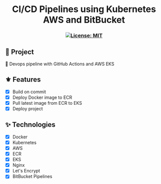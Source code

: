 <h1 align="center">
  CI/CD Pipelines using Kubernetes </br> AWS and BitBucket
  
  <h3 align="center">
    <!-- License -->
    <a href="./LICENSE" target="_blank">
      <img alt="License: MIT" src="https://img.shields.io/badge/license%20-MIT-1C1E26?style=for-the-badge&labelColor=171921&color=1f388c">
    </a>
  </h3>
</h1>

## 🛑 Project

🔄 Devops pipeline with GitHub Actions and AWS EKS

## ⚜️ Features

- [x] Build on commit
- [x] Deploy Docker image to ECR
- [x] Pull latest image from ECR to EKS
- [x] Deploy project

## ✨ Technologies

- [x] Docker
- [x] Kubernetes
- [x] AWS
- [x] ECR
- [x] EKS
- [x] Nginx
- [x] Let's Encrypt
- [x] BitBucket Pipelines
